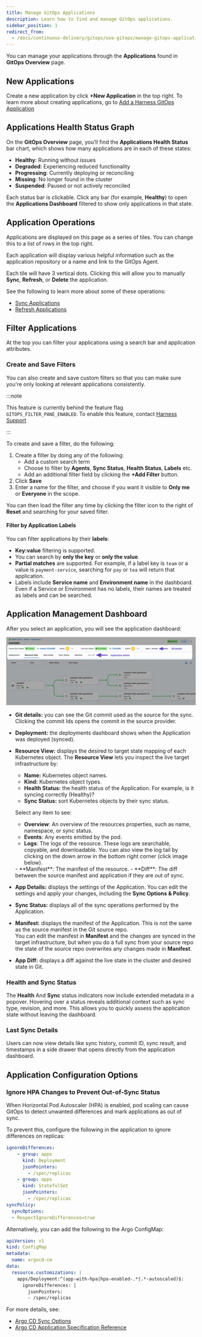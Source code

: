 ```yaml
---
title: Manage GitOps Applications
description: Learn how to find and manage GitOps applications.
sidebar_position: 1
redirect_from:
  - /docs/continuous-delivery/gitops/use-gitops/manage-gitops-applications
---
```


You can manage your applications through the **Applications** found in **GitOps Overview** page. 

<DocVideo src="https://app.tango.us/app/embed/Navigating-GitOps-to-Access-Applications-in-Harness-cad0aa3f8abd4f1d96af0e482c51729e" title="Navigating GitOps to Access Applications in Harness" />

## New Applications

Create a new application by click **+New Application** in the top right. To learn more about creating applications, go to [Add a Harness GitOps Application](/docs/continuous-delivery/gitops/get-started/harness-cd-git-ops-quickstart#step-4-add-a-harness-gitops-application)

## Applications Health Status Graph

On the **GitOps Overview** page, you’ll find the **Applications Health Status** bar chart, which shows how many applications are in each of these states:

- **Healthy**: Running without issues  
- **Degraded**: Experiencing reduced functionality  
- **Progressing**: Currently deploying or reconciling  
- **Missing**: No longer found in the cluster  
- **Suspended**: Paused or not actively reconciled  

Each status bar is clickable. Click any bar (for example, **Healthy**) to open the **Applications Dashboard** filtered to show only applications in that state.


<div align="center">
  <DocImage path={require('./static/applications-health-status.png')} width="60%" height="60%" title="Click to view full size image" />
</div>

## Application Operations

Applications are displayed on this page as a series of tiles. You can change this to a list of rows in the top right. 

Each application will display various helpful information such as the application repository or a name and link to the GitOps Agent. 

Each tile will have 3 vertical dots. Clicking this will allow you to manually **Sync**, **Refresh**, or **Delete** the application. 

See the following to learn more about some of these operations:
- [Sync Applications](/docs/continuous-delivery/gitops/application/sync-gitops-applications)
- [Refresh Applications](/docs/continuous-delivery/gitops/get-started/harness-git-ops-basics#refresh)

## Filter Applications

At the top you can filter your applications using a search bar and application attributes.

### Create and Save Filters

You can also create and save custom filters so that you can make sure you're only looking at relevant applications consistently. 

:::note

This feature is currently behind the feature flag `GITOPS_FILTER_PANE_ENABLED`. To enable this feature, contact [Harness Support](mailto:support@harness.io)

:::

To create and save a filter, do the following:

1. Create a filter by doing any of the following:
    - Add a custom search term
    - Choose to filter by **Agents**, **Sync Status**, **Health Status**, **Labels** etc.
    - Add an additional filter field by clicking the **+Add Filter** button.
2. Click **Save**
3. Enter a name for the filter, and choose if you want it visible to **Only me** or **Everyone** in the scope. 

You can then load the filter any time by clicking the filter icon to the right of **Reset** and searching for your saved filter.

#### Filter by Application Labels

You can filter applications by their **labels**:
- **Key:value** filtering is supported.
- You can search by **only the key** or **only the value**.
- **Partial matches** are supported. For example, if a label key is `team` or a value is `payment-service`, searching for `pay` or `tea` will return that application.
- Labels include **Service name** and **Environment name** in the dashboard. Even if a Service or Environment has no labels, their names are treated as labels and can be searched.

## Application Management Dashboard

After you select an application, you will see the application dashboard:

![](./static/manage-application-dashboard.png)

* **Git details:** you can see the Git commit used as the source for the sync. Clicking the commit Ids opens the commit in the source provider.
* **Deployment:** the deployments dashboard shows when the Application was deployed (synced).
* **Resource View:** displays the desired to target state mapping of each Kubernetes object.
  The **Resource View** lets you inspect the live target infrastructure by:
	+ **Name:** Kubernetes object names.
	+ **Kind:** Kubernetes object types.
	+ **Health Status:** the health status of the Application. For example, is it syncing correctly (Healthy)?
	+ **Sync Status:** sort Kubernetes objects by their sync status.

  Select any item to see:
    - **Overview**: An overview of the resources properties, such as name, namespace, or sync status.
    - **Events**: Any events emitted by the pod.
    - **Logs**: The logs of the resource. These logs are searchable, copyable, and downloadable. You can also view the log tail by clicking on the down arrow in the bottom right corner (click image below).
    <div align="center">
      <DocImage path={require('./static/log-tail-down-arrow.png')} width="50%" height="50%" title="Click to view full size image" />
    </div>
    - **Manifest**: The manifest of the resource.
    - **Diff**: The diff between the source manifest and application if they are out of sync.


* **App Details:** displays the settings of the Application. You can edit the settings and apply your changes, including the **Sync Options & Policy**.
* **Sync Status:** displays all of the sync operations performed by the Application.
* **Manifest:** displays the manifest of the Application. This is not the same as the source manifest in the Git source repo.  
You can edit the manifest in **Manifest** and the changes are synced in the target infrastructure, but when you do a full sync from your source repo the state of the source repo overwrites any changes made in **Manifest**.
* **App Diff:** displays a diff against the live state in the cluster and desired state in Git. 

### Health and Sync Status

The **Health** And **Sync** status indicators now include extended metadata in a popover. Hovering over a status reveals additional context such as sync type, revision, and more. This allows you to quickly assess the application state without leaving the dashboard.

<div align="center">
  <DocImage path={require('./static/health-status.png')} width="80%" height="80%" title="Click to view full size image" />
</div>

<div align="center">
  <DocImage path={require('./static/sync-status.png')} width="80%" height="80%" title="Click to view full size image" />
</div>

### Last Sync Details

Users can now view details like sync history, commit ID, sync result, and timestamps in a side drawer that opens directly from the application dashboard. 

<div align="center">
  <DocImage path={require('./static/last-sync-details.png')} width="80%" height="80%" title="Click to view full size image" />
</div>

## Application Configuration Options

### Ignore HPA Changes to Prevent Out-of-Sync Status

When Horizontal Pod Autoscaler (HPA) is enabled, pod scaling can cause GitOps to detect unwanted differences and mark applications as out of sync. 

To prevent this, configure the following in the application to ignore differences on replicas:

```yaml
ignoreDifferences:
    - group: apps
      kind: Deployment
      jsonPointers:
        - /spec/replicas
    - group: apps
      kind: StatefulSet
      jsonPointers:
        - /spec/replicas
syncPolicy: 
  syncOptions: 
  - RespectIgnoreDifferences=true
```

Alternatively, you can add the following to the Argo ConfigMap:

```yaml
apiVersion: v1
kind: ConfigMap
metadata:
  name: argocd-cm
data:
  resource.customizations: |
    apps/Deployment:^(app-with-hpa|hpa-enabled-.*|.*-autoscaled)$:
      ignoreDifferences: |
        jsonPointers:
        - /spec/replicas
```

For more details, see:
- [Argo CD Sync Options](https://argo-cd.readthedocs.io/en/stable/user-guide/sync-options/#respect-ignore-difference-configs)
- [Argo CD Application Specification Reference](https://argo-cd.readthedocs.io/en/stable/user-guide/application-specification/)